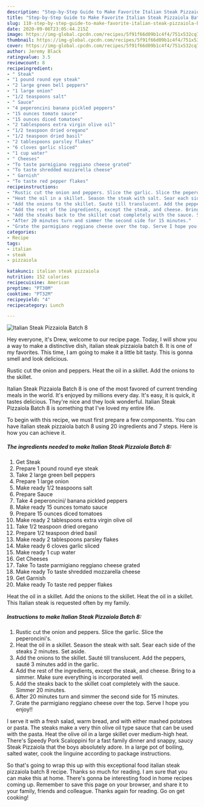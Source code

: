 ```yaml
---
description: "Step-by-Step Guide to Make Favorite Italian Steak Pizzaiola Batch 8"
title: "Step-by-Step Guide to Make Favorite Italian Steak Pizzaiola Batch 8"
slug: 110-step-by-step-guide-to-make-favorite-italian-steak-pizzaiola-batch-8
date: 2020-09-06T23:05:44.215Z
image: https://img-global.cpcdn.com/recipes/5f91f66d09b1c4f4/751x532cq70/italian-steak-pizzaiola-batch-8-recipe-main-photo.jpg
thumbnail: https://img-global.cpcdn.com/recipes/5f91f66d09b1c4f4/751x532cq70/italian-steak-pizzaiola-batch-8-recipe-main-photo.jpg
cover: https://img-global.cpcdn.com/recipes/5f91f66d09b1c4f4/751x532cq70/italian-steak-pizzaiola-batch-8-recipe-main-photo.jpg
author: Jeremy Black
ratingvalue: 3.5
reviewcount: 8
recipeingredient:
- " Steak"
- "1 pound round eye steak"
- "2 large green bell peppers"
- "1 large onion"
- "1/2 teaspoons salt"
- " Sauce"
- "4 peperoncini banana pickled peppers"
- "15 ounces tomato sauce"
- "15 ounces diced tomatoes"
- "2 tablespoons extra virgin olive oil"
- "1/2 teaspoon dried oregano"
- "1/2 teaspoon dried basil"
- "2 tablespoons parsley flakes"
- "6 cloves garlic sliced"
- "1 cup water"
- " Cheeses"
- "To taste parmigiano reggiano cheese grated"
- "To taste shredded mozzarella cheese"
- " Garnish"
- "To taste red pepper flakes"
recipeinstructions:
- "Rustic cut the onion and peppers. Slice the garlic. Slice the peperoncini&#39;s."
- "Heat the oil in a skillet. Season the steak with salt. Sear each side of the steaks 2 minutes. Set aside."
- "Add the onions to the skillet. Sauté till translucent. Add the peppers, sauté 3 minutes add in the garlic."
- "Add the rest of the ingredients, except the steak, and cheese. Bring to a simmer. Make sure everything is incorporated well."
- "Add the steaks back to the skillet coat completely with the sauce. Simmer 20 minutes."
- "After 20 minutes turn and simmer the second side for 15 minutes."
- "Grate the parmigiano reggiano cheese over the top. Serve I hope you enjoy!!"
categories:
- Recipe
tags:
- italian
- steak
- pizzaiola

katakunci: italian steak pizzaiola 
nutrition: 152 calories
recipecuisine: American
preptime: "PT30M"
cooktime: "PT32M"
recipeyield: "4"
recipecategory: Lunch

---
```



![Italian Steak Pizzaiola Batch 8](https://img-global.cpcdn.com/recipes/5f91f66d09b1c4f4/751x532cq70/italian-steak-pizzaiola-batch-8-recipe-main-photo.jpg)

Hey everyone, it's Drew, welcome to our recipe page. Today, I will show you a way to make a distinctive dish, italian steak pizzaiola batch 8. It is one of my favorites. This time, I am going to make it a little bit tasty. This is gonna smell and look delicious.

Rustic cut the onion and peppers. Heat the oil in a skillet. Add the onions to the skillet.

Italian Steak Pizzaiola Batch 8 is one of the most favored of current trending meals in the world. It's enjoyed by millions every day. It's easy, it is quick, it tastes delicious. They're nice and they look wonderful. Italian Steak Pizzaiola Batch 8 is something that I've loved my entire life.


To begin with this recipe, we must first prepare a few components. You can have italian steak pizzaiola batch 8 using 20 ingredients and 7 steps. Here is how you can achieve it.

<!--inarticleads1-->

##### The ingredients needed to make Italian Steak Pizzaiola Batch 8:

1. Get  Steak
1. Prepare 1 pound round eye steak
1. Take 2 large green bell peppers
1. Prepare 1 large onion
1. Make ready 1/2 teaspoons salt
1. Prepare  Sauce
1. Take 4 peperoncini/ banana pickled peppers
1. Make ready 15 ounces tomato sauce
1. Prepare 15 ounces diced tomatoes
1. Make ready 2 tablespoons extra virgin olive oil
1. Take 1/2 teaspoon dried oregano
1. Prepare 1/2 teaspoon dried basil
1. Make ready 2 tablespoons parsley flakes
1. Make ready 6 cloves garlic sliced
1. Make ready 1 cup water
1. Get  Cheeses
1. Take To taste parmigiano reggiano cheese grated
1. Make ready To taste shredded mozzarella cheese
1. Get  Garnish
1. Make ready To taste red pepper flakes


Heat the oil in a skillet. Add the onions to the skillet. Heat the oil in a skillet. This Italian steak is requested often by my family. 

<!--inarticleads2-->

##### Instructions to make Italian Steak Pizzaiola Batch 8:

1. Rustic cut the onion and peppers. Slice the garlic. Slice the peperoncini&#39;s.
1. Heat the oil in a skillet. Season the steak with salt. Sear each side of the steaks 2 minutes. Set aside.
1. Add the onions to the skillet. Sauté till translucent. Add the peppers, sauté 3 minutes add in the garlic.
1. Add the rest of the ingredients, except the steak, and cheese. Bring to a simmer. Make sure everything is incorporated well.
1. Add the steaks back to the skillet coat completely with the sauce. Simmer 20 minutes.
1. After 20 minutes turn and simmer the second side for 15 minutes.
1. Grate the parmigiano reggiano cheese over the top. Serve I hope you enjoy!!


I serve it with a fresh salad, warm bread, and with either mashed potatoes or pasta. The steaks make a very thin olive oil type sauce that can be used with the pasta. Heat the olive oil in a large skillet over medium-high heat. There&#39;s Speedy Pork Scaloppini for a fast family dinner and snappy, saucy Steak Pizzaiola that the boys absolutely adore. In a large pot of boiling, salted water, cook the linguine according to package instructions. 

So that's going to wrap this up with this exceptional food italian steak pizzaiola batch 8 recipe. Thanks so much for reading. I am sure that you can make this at home. There's gonna be interesting food in home recipes coming up. Remember to save this page on your browser, and share it to your family, friends and colleague. Thanks again for reading. Go on get cooking!
